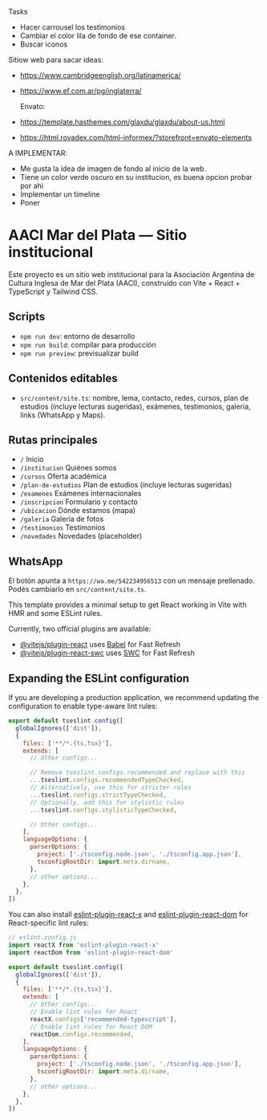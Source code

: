 
Tasks
- Hacer carrousel los testimonios
- Cambiar el color lila de fondo de ese container.
- Buscar iconos









Sitiow web para sacar ideas:
- https://www.cambridgeenglish.org/latinamerica/
- https://www.ef.com.ar/pg/inglaterra/

  Envato:
- https://template.hasthemes.com/glaxdu/glaxdu/about-us.html
- https://html.rovadex.com/html-informex/?storefront=envato-elements

A IMPLEMENTAR:
 - Me gusta la idea de imagen de fondo al inicio de la web.
 - Tiene un color verde oscuro en su institucion, es buena opcion probar por ahi
 - Implementar un timeline
 - Poner




# AACI Mar del Plata — Sitio institucional

Este proyecto es un sitio web institucional para la Asociación Argentina de Cultura Inglesa de Mar del Plata (AACI), construido con Vite + React + TypeScript y Tailwind CSS.

## Scripts

- `npm run dev`: entorno de desarrollo
- `npm run build`: compilar para producción
- `npm run preview`: previsualizar build

## Contenidos editables

- `src/content/site.ts`: nombre, lema, contacto, redes, cursos, plan de estudios (incluye lecturas sugeridas), exámenes, testimonios, galería, links (WhatsApp y Maps).

## Rutas principales

- `/` Inicio
- `/institucion` Quiénes somos
- `/cursos` Oferta académica
- `/plan-de-estudios` Plan de estudios (incluye lecturas sugeridas)
- `/examenes` Exámenes internacionales
- `/inscripcion` Formulario y contacto
- `/ubicacion` Dónde estamos (mapa)
- `/galeria` Galería de fotos
- `/testimonios` Testimonios
- `/novedades` Novedades (placeholder)

## WhatsApp

El botón apunta a `https://wa.me/542234956513` con un mensaje prellenado. Podés cambiarlo en `src/content/site.ts`.


This template provides a minimal setup to get React working in Vite with HMR and some ESLint rules.

Currently, two official plugins are available:

- [@vitejs/plugin-react](https://github.com/vitejs/vite-plugin-react/blob/main/packages/plugin-react) uses [Babel](https://babeljs.io/) for Fast Refresh
- [@vitejs/plugin-react-swc](https://github.com/vitejs/vite-plugin-react/blob/main/packages/plugin-react-swc) uses [SWC](https://swc.rs/) for Fast Refresh

## Expanding the ESLint configuration

If you are developing a production application, we recommend updating the configuration to enable type-aware lint rules:

```js
export default tseslint.config([
  globalIgnores(['dist']),
  {
    files: ['**/*.{ts,tsx}'],
    extends: [
      // Other configs...

      // Remove tseslint.configs.recommended and replace with this
      ...tseslint.configs.recommendedTypeChecked,
      // Alternatively, use this for stricter rules
      ...tseslint.configs.strictTypeChecked,
      // Optionally, add this for stylistic rules
      ...tseslint.configs.stylisticTypeChecked,

      // Other configs...
    ],
    languageOptions: {
      parserOptions: {
        project: ['./tsconfig.node.json', './tsconfig.app.json'],
        tsconfigRootDir: import.meta.dirname,
      },
      // other options...
    },
  },
])
```

You can also install [eslint-plugin-react-x](https://github.com/Rel1cx/eslint-react/tree/main/packages/plugins/eslint-plugin-react-x) and [eslint-plugin-react-dom](https://github.com/Rel1cx/eslint-react/tree/main/packages/plugins/eslint-plugin-react-dom) for React-specific lint rules:

```js
// eslint.config.js
import reactX from 'eslint-plugin-react-x'
import reactDom from 'eslint-plugin-react-dom'

export default tseslint.config([
  globalIgnores(['dist']),
  {
    files: ['**/*.{ts,tsx}'],
    extends: [
      // Other configs...
      // Enable lint rules for React
      reactX.configs['recommended-typescript'],
      // Enable lint rules for React DOM
      reactDom.configs.recommended,
    ],
    languageOptions: {
      parserOptions: {
        project: ['./tsconfig.node.json', './tsconfig.app.json'],
        tsconfigRootDir: import.meta.dirname,
      },
      // other options...
    },
  },
])
```

